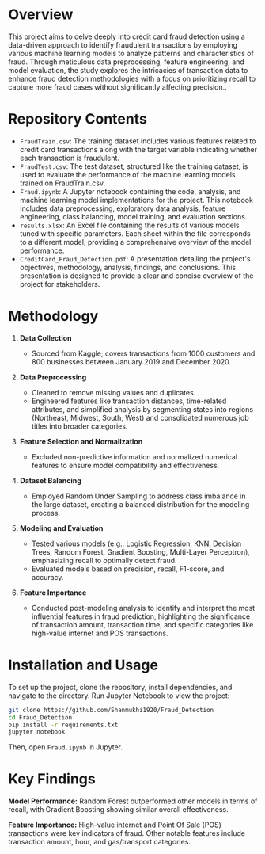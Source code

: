 
# Overview
This project aims to delve deeply into credit card fraud detection using a data-driven approach to identify fraudulent transactions by employing various machine learning models to analyze patterns and characteristics of fraud. Through meticulous data preprocessing, feature engineering, and model evaluation, the study explores the intricacies of transaction data to enhance fraud detection methodologies with a focus on prioritizing recall to capture more fraud cases without significantly affecting precision..

# Repository Contents
- `FraudTrain.csv`: The training dataset includes various features related to credit card transactions along with the target variable indicating whether each transaction is fraudulent.
- `FraudTest.csv`: The test dataset, structured like the training dataset, is used to evaluate the performance of the machine learning models trained on FraudTrain.csv.
- `Fraud.ipynb`: A Jupyter notebook containing the code, analysis, and machine learning model implementations for the project. This notebook includes data preprocessing, exploratory data analysis, feature engineering, class balancing, model training, and evaluation sections.
- `results.xlsx`:  An Excel file containing the results of various models tuned with specific parameters. Each sheet within the file corresponds to a different model, providing a comprehensive overview of the model performance.
- `CreditCard_Fraud_Detection.pdf`: A presentation detailing the project's objectives, methodology, analysis, findings, and conclusions. This presentation is designed to provide a clear and concise overview of the project for stakeholders.

# Methodology
1. **Data Collection**
   - Sourced from Kaggle; covers transactions from 1000 customers and 800 businesses between January 2019 and December 2020.

2. **Data Preprocessing**
   - Cleaned to remove missing values and duplicates.
   - Engineered features like transaction distances, time-related attributes, and simplified analysis by segmenting states into regions (Northeast, Midwest, South, West) and consolidated numerous job titles into broader categories.
     
3. **Feature Selection and Normalization**
   - Excluded non-predictive information and normalized numerical features to ensure model compatibility and effectiveness.

4. **Dataset Balancing**
   - Employed Random Under Sampling to address class imbalance in the large dataset, creating a balanced distribution for the modeling process.

5. **Modeling and Evaluation**
   - Tested various models (e.g., Logistic Regression, KNN, Decision Trees, Random Forest, Gradient Boosting, Multi-Layer Perceptron), emphasizing recall to optimally detect fraud.
   - Evaluated models based on precision, recall, F1-score, and accuracy.

6. **Feature Importance**
   - Conducted post-modeling analysis to identify and interpret the most influential features in fraud prediction, highlighting the significance of transaction amount, transaction time, and specific categories like high-value internet and POS transactions.

# Installation and Usage
To set up the project, clone the repository, install dependencies, and navigate to the directory. Run Jupyter Notebook to view the project:
```bash
git clone https://github.com/Shanmukhi1920/Fraud_Detection
cd Fraud_Detection
pip install -r requirements.txt
jupyter notebook
```
Then, open `Fraud.ipynb` in Jupyter.

# Key Findings
**Model Performance:** Random Forest outperformed other models in terms of recall, with Gradient Boosting showing similar overall effectiveness.

**Feature Importance:** High-value internet and Point Of Sale (POS) transactions were key indicators of fraud. Other notable features include transaction amount, hour, and gas/transport categories.





